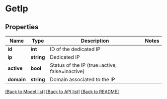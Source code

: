 # GetIp

## Properties
Name | Type | Description | Notes
------------ | ------------- | ------------- | -------------
**id** | **int** | ID of the dedicated IP | 
**ip** | **string** | Dedicated IP | 
**active** | **bool** | Status of the IP (true&#x3D;active, false&#x3D;inactive) | 
**domain** | **string** | Domain associated to the IP | 

[[Back to Model list]](../../README.md#documentation-for-models) [[Back to API list]](../../README.md#documentation-for-api-endpoints) [[Back to README]](../../README.md)


